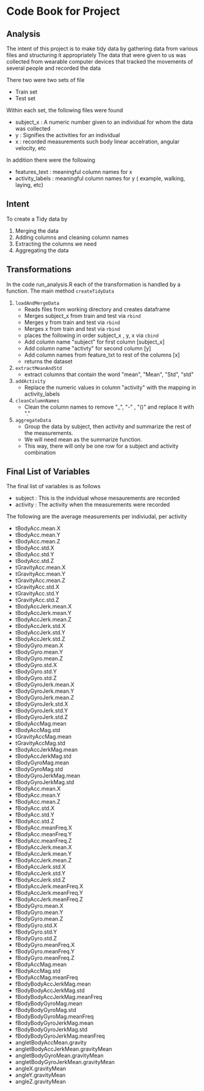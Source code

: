 
# Code Book for Project

## Analysis

The intent of this project is to make tidy data by gathering data from various files and structuring it appropriately
The data that were given to us was collected from wearable computer devices that tracked the movements of several people and recorded the data

There two were two sets of file

*   Train set
*   Test set


Within each set, the following files were found

* subject_x : A numeric number given to an individual for whom the data was collected
* y : Signifies the activities for an individual
* x : recorded measurements such  body linear accelration, angular velocity, etc

In addition there were the following

* features_text : meaningful column names for x
* activity_labels : meaningful column names for y  ( example, walking, laying, etc)


## Intent
To create a Tidy data by
1. Merging the data
2. Adding columns and cleaning column names
3. Extracting the columns we need
4. Aggregating the data



## Transformations
In the code run_analysis.R each of the transformation is handled by a function. The main method ```createTidyData```
1. ```loadAndMergeData``` 
   * Reads files from working directory and creates dataframe
   * Merges subject_x from train and test via ```rbind```
   * Merges y from train and test via ```rbind```
   * Merges x from train and test via ```rbind```
   * places the following in order subject_x , y, x via ```cbind```
   * Add column name "subject" for first column [subject_x]
   * Add column name "activty" for second column [y]
   * Add column names from feature_txt to rest of the columns [x]
   * returns the dataset
2. ```extractMeanAndStd```
   * extract columns that contain the word "mean", "Mean", "Std", "std"
3. ```addActivity```
   * Replace the numeric values in column "activity" with the mapping in activity_labels
4. ```cleanColumnNames```
   * Clean the column names to remove "_", "-" , "()" and replace it with "."
5. ```aggregateData```
    * Group the data by subject, then activity and summarize the rest of the measurements.
    * We will need mean as the summarize function.
    * This way, there will only be one row for a subject and activity combination

## Final List of Variables 
The final list of variables is as follows

* subject : This is the indvidual whose mesaurements are recorded
* activity : The activity when the measurements were recorded

The following are the average measurements per indiviudal, per activity
* tBodyAcc.mean.X
* tBodyAcc.mean.Y
* tBodyAcc.mean.Z
* tBodyAcc.std.X
* tBodyAcc.std.Y
* tBodyAcc.std.Z
* tGravityAcc.mean.X
* tGravityAcc.mean.Y
* tGravityAcc.mean.Z
* tGravityAcc.std.X
* tGravityAcc.std.Y
* tGravityAcc.std.Z
* tBodyAccJerk.mean.X
* tBodyAccJerk.mean.Y
* tBodyAccJerk.mean.Z
* tBodyAccJerk.std.X
* tBodyAccJerk.std.Y
* tBodyAccJerk.std.Z
* tBodyGyro.mean.X
* tBodyGyro.mean.Y
* tBodyGyro.mean.Z
* tBodyGyro.std.X
* tBodyGyro.std.Y
* tBodyGyro.std.Z
* tBodyGyroJerk.mean.X
* tBodyGyroJerk.mean.Y
* tBodyGyroJerk.mean.Z
* tBodyGyroJerk.std.X
* tBodyGyroJerk.std.Y
* tBodyGyroJerk.std.Z
* tBodyAccMag.mean
* tBodyAccMag.std
* tGravityAccMag.mean
* tGravityAccMag.std
* tBodyAccJerkMag.mean
* tBodyAccJerkMag.std
* tBodyGyroMag.mean
* tBodyGyroMag.std
* tBodyGyroJerkMag.mean
* tBodyGyroJerkMag.std
* fBodyAcc.mean.X
* fBodyAcc.mean.Y
* fBodyAcc.mean.Z
* fBodyAcc.std.X
* fBodyAcc.std.Y
* fBodyAcc.std.Z
* fBodyAcc.meanFreq.X
* fBodyAcc.meanFreq.Y
* fBodyAcc.meanFreq.Z
* fBodyAccJerk.mean.X
* fBodyAccJerk.mean.Y
* fBodyAccJerk.mean.Z
* fBodyAccJerk.std.X
* fBodyAccJerk.std.Y
* fBodyAccJerk.std.Z
* fBodyAccJerk.meanFreq.X
* fBodyAccJerk.meanFreq.Y
* fBodyAccJerk.meanFreq.Z
* fBodyGyro.mean.X
* fBodyGyro.mean.Y
* fBodyGyro.mean.Z
* fBodyGyro.std.X
* fBodyGyro.std.Y
* fBodyGyro.std.Z
* fBodyGyro.meanFreq.X
* fBodyGyro.meanFreq.Y
* fBodyGyro.meanFreq.Z
* fBodyAccMag.mean
* fBodyAccMag.std
* fBodyAccMag.meanFreq
* fBodyBodyAccJerkMag.mean
* fBodyBodyAccJerkMag.std
* fBodyBodyAccJerkMag.meanFreq
* fBodyBodyGyroMag.mean
* fBodyBodyGyroMag.std
* fBodyBodyGyroMag.meanFreq
* fBodyBodyGyroJerkMag.mean
* fBodyBodyGyroJerkMag.std
* fBodyBodyGyroJerkMag.meanFreq
* angletBodyAccMean.gravity
* angletBodyAccJerkMean.gravityMean
* angletBodyGyroMean.gravityMean
* angletBodyGyroJerkMean.gravityMean
* angleX.gravityMean
* angleY.gravityMean
* angleZ.gravityMean


